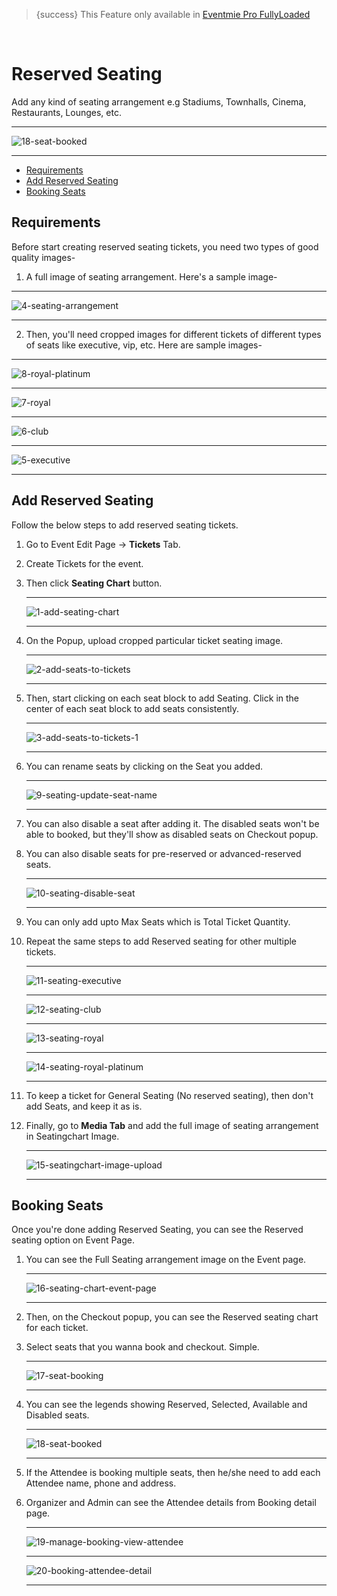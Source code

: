 > {success} This Feature only available in [Eventmie Pro FullyLoaded](https://classiebit.com/eventmie-pro-fullyloaded)

<br>

# Reserved Seating

Add any kind of seating arrangement e.g Stadiums, Townhalls, Cinema, Restaurants, Lounges, etc.

---

![18-seat-booked](https://eventmie-pro-docs.classiebit.com//images/v2/EventmieProFullyLoadedV2.0/18-seat-booked.png "18-seat-booked")

---

-   [Requirements](#Requirements)
-   [Add Reserved Seating](#Add-Reserved-Seating)
-   [Booking Seats](#Booking-Seats)

<a name="Requirements"></a>

## Requirements

Before start creating reserved seating tickets, you need two types of good quality images-

1. A full image of seating arrangement. Here's a sample image-

---

![4-seating-arrangement](https://eventmie-pro-docs.classiebit.com//images/fullyloaded/4-seating-arrangement.jpg "4-seating-arrangement")

---

2. Then, you'll need cropped images for different tickets of different types of seats like executive, vip, etc. Here are sample images-

---

![8-royal-platinum](https://eventmie-pro-docs.classiebit.com//images/fullyloaded/8-royal-platinum.jpg "8-royal-platinum")

---

![7-royal](https://eventmie-pro-docs.classiebit.com//images/fullyloaded/7-royal.jpg "7-royal")

---

![6-club](https://eventmie-pro-docs.classiebit.com//images/fullyloaded/6-club.jpg "6-club")

---

![5-executive](https://eventmie-pro-docs.classiebit.com//images/fullyloaded/5-executive.jpg "5-executive")

---

<a name="Add-Reserved-Seating"></a>

## Add Reserved Seating

Follow the below steps to add reserved seating tickets.

1. Go to Event Edit Page -> **Tickets** Tab.
2. Create Tickets for the event.
3. Then click **Seating Chart** button.

    ***

    ![1-add-seating-chart](https://eventmie-pro-docs.classiebit.com//images/v2/EventmieProFullyLoadedV2.0/10-add-seating-chart.png "1-add-seating-chart")

    ***

4. On the Popup, upload cropped particular ticket seating image.

    ***

    ![2-add-seats-to-tickets](https://eventmie-pro-docs.classiebit.com//images/fullyloaded/2-add-seats-to-tickets.png "2-add-seats-to-tickets")

    ***

5. Then, start clicking on each seat block to add Seating. Click in the center of each seat block to add seats consistently.

    ***

    ![3-add-seats-to-tickets-1](https://eventmie-pro-docs.classiebit.com//images/fullyloaded/3-add-seats-to-tickets-1.png "3-add-seats-to-tickets-1")

    ***

6. You can rename seats by clicking on the Seat you added.

    ***

    ![9-seating-update-seat-name](https://eventmie-pro-docs.classiebit.com//images/fullyloaded/9-seating-update-seat-name.png "9-seating-update-seat-name")

    ***

7. You can also disable a seat after adding it. The disabled seats won't be able to booked, but they'll show as disabled seats on Checkout popup.
8. You can also disable seats for pre-reserved or advanced-reserved seats.

    ***

    ![10-seating-disable-seat](https://eventmie-pro-docs.classiebit.com//images/fullyloaded/10-seating-disable-seat.png "10-seating-disable-seat")

    ***

9. You can only add upto Max Seats which is Total Ticket Quantity.
10. Repeat the same steps to add Reserved seating for other multiple tickets.

    ***

    ![11-seating-executive](https://eventmie-pro-docs.classiebit.com//images/fullyloaded/11-seating-executive.png "11-seating-executive")

    ***

    ![12-seating-club](https://eventmie-pro-docs.classiebit.com//images/fullyloaded/12-seating-club.png "12-seating-club")

    ***

    ![13-seating-royal](https://eventmie-pro-docs.classiebit.com//images/fullyloaded/13-seating-royal.png "13-seating-royal")

    ***

    ![14-seating-royal-platinum](https://eventmie-pro-docs.classiebit.com//images/fullyloaded/14-seating-royal-platinum.png "14-seating-royal-platinum")

    ***

11. To keep a ticket for General Seating (No reserved seating), then don't add Seats, and keep it as is.
12. Finally, go to **Media Tab** and add the full image of seating arrangement in Seatingchart Image.

    ***

    ![15-seatingchart-image-upload](https://eventmie-pro-docs.classiebit.com//images/v2/EventmieProFullyLoadedV2.0/11-seatingchart-image-upload.png "15-seatingchart-image-upload")

    ***

<a name="Booking-Seats"></a>

## Booking Seats

Once you're done adding Reserved Seating, you can see the Reserved seating option on Event Page.

1. You can see the Full Seating arrangement image on the Event page.

    ***

    ![16-seating-chart-event-page](https://eventmie-pro-docs.classiebit.com//images/fullyloaded/16-seating-chart-event-page.png "16-seating-chart-event-page")

    ***

2. Then, on the Checkout popup, you can see the Reserved seating chart for each ticket.
3. Select seats that you wanna book and checkout. Simple.

    ***

    ![17-seat-booking](https://eventmie-pro-docs.classiebit.com//images/fullyloaded/17-seat-booking.png "17-seat-booking")

    ***

4. You can see the legends showing Reserved, Selected, Available and Disabled seats.

    ***

    ![18-seat-booked](https://eventmie-pro-docs.classiebit.com//images/v2/EventmieProFullyLoadedV2.0/18-seat-booked.png "18-seat-booked")

    ***

5. If the Attendee is booking multiple seats, then he/she need to add each Attendee name, phone and address.
6. Organizer and Admin can see the Attendee details from Booking detail page.

    ***

    ![19-manage-booking-view-attendee](https://eventmie-pro-docs.classiebit.com//images/v2/EventmieProFullyLoadedV2.0/1-scan-attendeewise.png "19-manage-booking-view-attendee")

    ***

    ![20-booking-attendee-detail](https://eventmie-pro-docs.classiebit.com//images/v2/EventmieProFullyLoadedV2.0/12.20-booking-attendee-detail.png "20-booking-attendee-detail")

    ***
